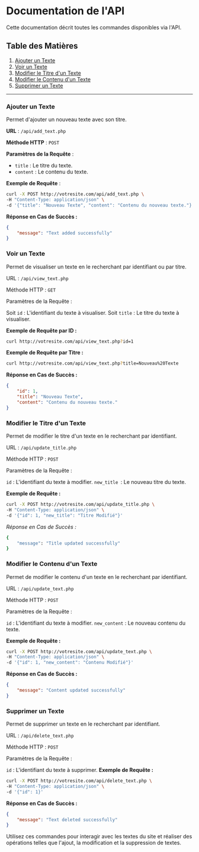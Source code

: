 # Documentation de l'API

Cette documentation décrit toutes les commandes disponibles via l'API.

## Table des Matières

1. [Ajouter un Texte](#ajouter-un-texte)
2. [Voir un Texte](#voir-un-texte)
3. [Modifier le Titre d'un Texte](#modifier-le-titre-dun-texte)
4. [Modifier le Contenu d'un Texte](#modifier-le-contenu-dun-texte)
5. [Supprimer un Texte](#supprimer-un-texte)

---

### Ajouter un Texte

Permet d'ajouter un nouveau texte avec son titre.

**URL** : `/api/add_text.php`

**Méthode HTTP** : `POST`

**Paramètres de la Requête** :
- `title` : Le titre du texte.
- `content` : Le contenu du texte.

**Exemple de Requête** :

```bash
curl -X POST http://votresite.com/api/add_text.php \
-H "Content-Type: application/json" \
-d '{"title": "Nouveau Texte", "content": "Contenu du nouveau texte."}'
```

**Réponse en Cas de Succès :**

```json
{
    "message": "Text added successfully"
}
```

### **Voir un Texte**
Permet de visualiser un texte en le recherchant par identifiant ou par titre.

URL : `/api/view_text.php`

Méthode HTTP : `GET`

Paramètres de la Requête :

Soit `id` : L'identifiant du texte à visualiser.
Soit `title` : Le titre du texte à visualiser.

**Exemple de Requête par ID :**
```bash
curl http://votresite.com/api/view_text.php?id=1
```

**Exemple de Requête par Titre :**
```bash
curl http://votresite.com/api/view_text.php?title=Nouveau%20Texte
```

**Réponse en Cas de Succès :**
```json
{
    "id": 1,
    "title": "Nouveau Texte",
    "content": "Contenu du nouveau texte."
}
```

### **Modifier le Titre d'un Texte**
Permet de modifier le titre d'un texte en le recherchant par identifiant.

URL : `/api/update_title.php`

Méthode HTTP : `POST`

Paramètres de la Requête :

`id` : L'identifiant du texte à modifier.
`new_title `: Le nouveau titre du texte.

**Exemple de Requête :**
```bash
curl -X POST http://votresite.com/api/update_title.php \
-H "Content-Type: application/json" \
-d '{"id": 1, "new_title": "Titre Modifié"}'
```

*Réponse en Cas de Succès :*
```bash
{
    "message": "Title updated successfully"
}
```

### **Modifier le Contenu d'un Texte**
Permet de modifier le contenu d'un texte en le recherchant par identifiant.

URL : `/api/update_text.php`

Méthode HTTP : `POST`

Paramètres de la Requête :

`id` : L'identifiant du texte à modifier.
`new_content` : Le nouveau contenu du texte.

**Exemple de Requête :**
```bash
curl -X POST http://votresite.com/api/update_text.php \
-H "Content-Type: application/json" \
-d '{"id": 1, "new_content": "Contenu Modifié"}'
```

**Réponse en Cas de Succès :**
```json
{
    "message": "Content updated successfully"
}
```


### **Supprimer un Texte**
Permet de supprimer un texte en le recherchant par identifiant.

URL : `/api/delete_text.php`

Méthode HTTP : `POST`

Paramètres de la Requête :

`id` : L'identifiant du texte à supprimer.
**Exemple de Requête :**
```bash
curl -X POST http://votresite.com/api/delete_text.php \
-H "Content-Type: application/json" \
-d '{"id": 1}'
```

**Réponse en Cas de Succès :**
```json
{
    "message": "Text deleted successfully"
}
```

Utilisez ces commandes pour interagir avec les textes du site et réaliser des opérations telles que l'ajout, la modification et la suppression de textes.
